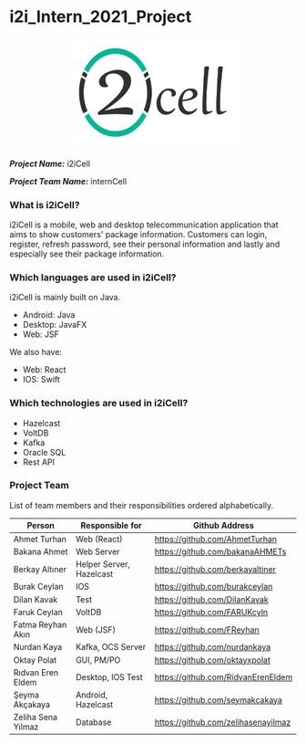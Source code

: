# i2i_Intern_2021_Project
<p align="center">
<img src="/GUI/i2iCellLogo.png" width="300">
 </p>
 
***Project Name:*** i2iCell

***Project Team Name:*** internCell

### What is i2iCell?
i2iCell is a mobile, web and desktop telecommunication application that aims to show customers' package information. Customers can login, register, refresh password, see their personal information and lastly and especially see their package information.

### Which languages are used in i2iCell?
i2iCell is mainly built on Java.

  * Android: Java
  * Desktop: JavaFX
  * Web: JSF

We also have:

* Web: React
* IOS: Swift

### Which technologies are used in i2iCell?

* Hazelcast
* VoltDB
* Kafka
* Oracle SQL
* Rest API

### Project Team

List of team members and their responsibilities ordered alphabetically.

| Person             | Responsible for       | Github Address                      |
| ------------------ | --------------------- | ----------------------------------- |
| Ahmet Turhan       | Web (React)           | https://github.com/AhmetTurhan      |
| Bakana Ahmet         | Web Server            | https://github.com/bakanaAHMETs     |
| Berkay Altıner     | Helper Server, Hazelcast         | https://github.com/berkayaltiner    |
| Burak Ceylan       | IOS                   | https://github.com/burakceylan     |
| Dilan Kavak        | Test                  | https://github.com/DilanKavak       |
| Faruk Ceylan       | VoltDB                | https://github.com/FARUKcyln        |
| Fatma Reyhan Akın  | Web (JSF)             | https://github.com/FReyhan          |
| Nurdan Kaya        | Kafka, OCS Server | https://github.com/nurdankaya       |
| Oktay Polat        | GUI, PM/PO            | https://github.com/oktayxpolat      |
| Rıdvan Eren Eldem  | Desktop, IOS Test               | https://github.com/RidvanErenEldem  |
| Şeyma Akçakaya     | Android, Hazelcast        | https://github.com/seymakcakaya     |
| Zeliha Sena Yılmaz | Database              | https://github.com/zelihasenayilmaz |
